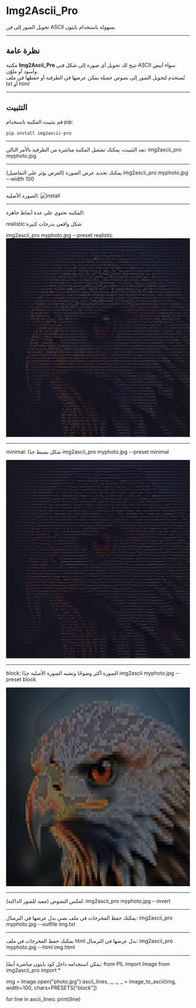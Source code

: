 # Img2Ascii_Pro
تحويل الصور إلى فن ASCII بسهولة باستخدام بايثون  

---

## نظرة عامة  
مكتبة **Img2Ascii_Pro** تتيح لك تحويل أي صورة إلى شكل فني ASCII سواء أبيض وأسود أو ملوّن.  
تُستخدم لتحويل الصور إلى نصوص جميلة يمكن عرضها في الطرفية أو حفظها في ملف txt أو html

---

## التثبيت

قم بتثبيت المكتبة باستخدام pip:

```bash
pip install img2ascii-pro
```
---
بعد التثبيت، يمكنك تشغيل المكتبة مباشرة من الطرفية بالأمر التالي:
img2ascii_pro myphoto.jpg

---
يمكنك تحديد عرض الصورة (العرض يؤثر على التفاصيل)
img2ascii_pro myphoto.jpg --width 100

---
الصورة الأصلية:
![install](images_ascii/eagle.jpg)

---
المكتبة تحتوي على عدة أنماط جاهزة:

realistic:شكل واقعي بدرجات كثيرة

img2ascii_pro myphoto.jpg --preset realistic
![install](images_ascii/realistic.png)

---
minimal: شكل بسيط جدًا
img2ascii_pro myphoto.jpg --preset minimal

![install](images_ascii/minimal.png)

---
block: الصورة أكثر وضوحًا وتشبه الصورة الأصلية جدًا
img2ascii myphoto.jpg --preset block

![install](images_ascii/block.png)

---
لعكس النصوص (مفيد للصور الداكنة):
img2ascii_pro myphoto.jpg --invert

---
يمكنك حفظ المخرجات في ملف نصي بدل عرضها في الترمنال:
img2ascii_pro myphoto.jpg --outfile img.txt

---
يمكنك حفظ المخرجات في ملف html بدل عرضها في الترمنال:
img2ascii_pro myphoto.jpg --html img.html

---
يمكن استخدامه داخل كود بايثون مباشرة أيضًا:
from PIL import Image
from img2ascii_pro import *

img = Image.open("photo.jpg")
ascii_lines, _, _, _ = image_to_ascii(img, width=100, chars=PRESETS["block"])

for line in ascii_lines:
    print(line)


